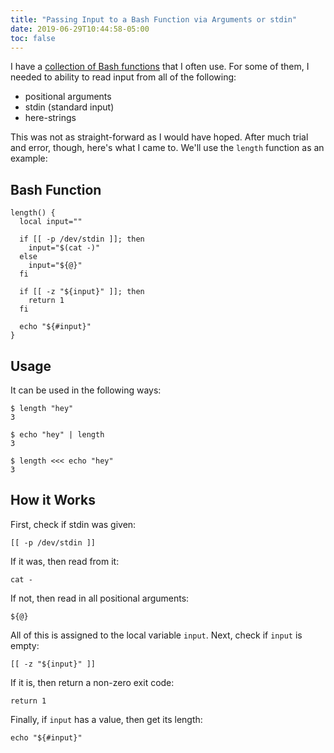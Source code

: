 ```yaml
---
title: "Passing Input to a Bash Function via Arguments or stdin"
date: 2019-06-29T10:44:58-05:00
toc: false
---
```


I have a [collection of Bash functions](https://github.com/zwbetz-gh/dotfiles) that I often use. For some of them, I needed to ability to read input from all of the following:

- positional arguments
- stdin (standard input)
- here-strings

This was not as straight-forward as I would have hoped. After much trial and error, though, here's what I came to. We'll use the `length` function as an example:

## Bash Function

```shell
length() {
  local input=""

  if [[ -p /dev/stdin ]]; then
    input="$(cat -)"
  else
    input="${@}"
  fi

  if [[ -z "${input}" ]]; then
    return 1
  fi

  echo "${#input}"
}
```

## Usage

It can be used in the following ways:

```
$ length "hey"
3
```

```
$ echo "hey" | length
3
```

```
$ length <<< echo "hey"
3
```

## How it Works

First, check if stdin was given:

```
[[ -p /dev/stdin ]]
```

If it was, then read from it:

```
cat -
```

If not, then read in all positional arguments:

```
${@}
```

All of this is assigned to the local variable `input`. Next, check if `input` is empty:

```
[[ -z "${input}" ]]
```

If it is, then return a non-zero exit code:

```
return 1
```

Finally, if `input` has a value, then get its length:

```
echo "${#input}"
```
